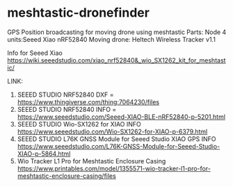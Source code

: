 # meshtastic-dronefinder
GPS Position broadcasting for moving drone using meshtastic
Parts:
Node 4 units:Seeed Xiao nRF52840
Moving drone: Heltech Wireless Tracker v1.1

Info for Seeed Xiao
https://wiki.seeedstudio.com/xiao_nrf52840&_wio_SX1262_kit_for_meshtastic/

LINK:
1. SEEED STUDIO NRF52840 DXF = https://www.thingiverse.com/thing:7064230/files
2. SEEED STUDIO NRF52840 INFO = https://www.seeedstudio.com/Seeed-XIAO-BLE-nRF52840-p-5201.html
3. SEEED STUDIO Wio-SX1262 for XIAO INFO https://www.seeedstudio.com/Wio-SX1262-for-XIAO-p-6379.html
4. SEEED STUDIO L76K GNSS Module for Seeed Studio XIAO GPS INFO https://www.seeedstudio.com/L76K-GNSS-Module-for-Seeed-Studio-XIAO-p-5864.html
5. Wio Tracker L1 Pro for Meshtastic Enclosure Casing https://www.printables.com/model/1355571-wio-tracker-l1-pro-for-meshtastic-enclosure-casing/files
